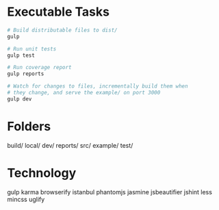 
# Executable Tasks
```sh
# Build distributable files to dist/
gulp

# Run unit tests
gulp test

# Run coverage report
gulp reports

# Watch for changes to files, incrementally build them when
# they change, and serve the example/ on port 3000
gulp dev
```

# Folders
build/
local/
dev/
reports/
src/
example/
test/

# Technology
gulp
karma
browserify
istanbul
phantomjs
jasmine
jsbeautifier
jshint
less
mincss
uglify